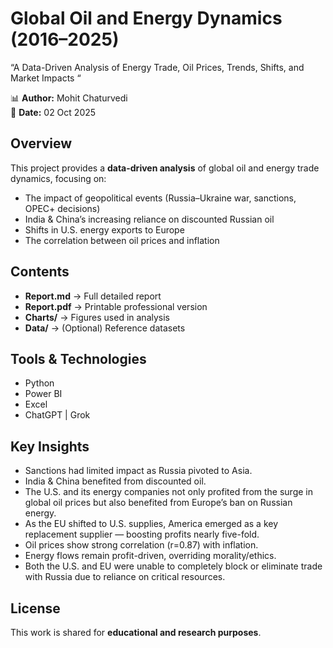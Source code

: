 
# Global Oil and Energy Dynamics (2016–2025)

“A Data-Driven Analysis of Energy Trade, Oil Prices, Trends, Shifts, and Market Impacts “

📊 **Author:** Mohit Chaturvedi  
📅 **Date:** 02 Oct 2025  

## Overview
This project provides a **data-driven analysis** of global oil and energy trade dynamics, focusing on:
- The impact of geopolitical events (Russia–Ukraine war, sanctions, OPEC+ decisions)
- India & China’s increasing reliance on discounted Russian oil
- Shifts in U.S. energy exports to Europe
- The correlation between oil prices and inflation

## Contents
- **Report.md** → Full detailed report  
- **Report.pdf** → Printable professional version  
- **Charts/** → Figures used in analysis  
- **Data/** → (Optional) Reference datasets  

## Tools & Technologies
- Python  
- Power BI  
- Excel  
- ChatGPT | Grok  

## Key Insights
- Sanctions had limited impact as Russia pivoted to Asia.  
- India & China benefited from discounted oil.
- The U.S. and its energy companies not only profited from the surge in global oil prices but also benefited from Europe’s ban on Russian energy.
- As the EU shifted to U.S. supplies, America emerged as a key replacement supplier — boosting profits nearly five-fold.
- Oil prices show strong correlation (r=0.87) with inflation.  
- Energy flows remain profit-driven, overriding morality/ethics.  
- Both the U.S. and EU were unable to completely block or eliminate trade with Russia due to reliance on critical resources.
## License
This work is shared for **educational and research purposes**.
